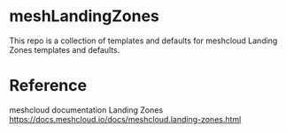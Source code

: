 # meshLandingZones

This repo is a collection of templates and defaults for meshcloud Landing Zones templates and defaults.

# Reference
meshcloud documentation Landing Zones
https://docs.meshcloud.io/docs/meshcloud.landing-zones.html
